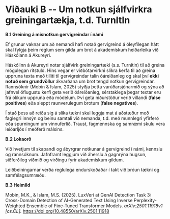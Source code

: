# Viðauki B -- Um notkun sjálfvirkra greiningartækja, t.d. TurnItIn

**B.1 Greining á misnotkun gervigreindar í námi**

Ef grunur vaknar um að nemandi hafi notað gervigreind á óleyfilegan hátt
skal fylgja þeim reglum sem gilda um brot á akademískum heiðarleika við
Háskólann á Akureyri.

Háskólinn á Akureyri notar sjálfvirk greiningartæki (s.s. Turnitin) til
að greina mögulegan ritstuld. Hins vegar er viðbótarvirkni slíkra kerfa
til að greina uppruna texta með tilliti til gervigreindar talin
óáreiðanleg og skal því **ekki notuð sem grundvöllur** ákvarðana um brot
tengd notkun gervigreindar. Rannsóknir (Mobin & Islam, 2025) styðja
þetta varúðarsjónarmið og sýna að jafnvel öflugustu kerfi geta verið
óáreiðanleg, sérstaklega þegar textar eru frá ólíkum uppruna eða
módelum. Því geta niðurstöður verið villandi (**false positives**) eða
sleppt raunverulegum brotum (**false negatives**).

Í stað þess að reiða sig á slíka tækni skal leggja mat á aðstæður með
faglegri innsýn og beinu samtali við nemanda, t.d. með munnlegri
yfirferð eða spurningum um vinnuferlið. Traust, fagmennska og samræmi
skulu vera leiðarljós í meðferð málsins.

**B.2 Lokaorð**

Við hvetjum til skapandi og ábyrgrar notkunar á gervigreind í námi,
kennslu og rannsóknum. Jafnframt leggjum við áherslu á gagnrýna hugsun,
siðferðileg viðmið og virðingu fyrir akademískum gildum.

Leiðbeiningarnar verða reglulega endurskoðaðar í takt við þróun tækni og
samfélagsumræðu.

**B.3 Heimild**

Mobin, M.K., & Islam, M.S. (2025). LuxVeri at GenAI Detection Task 3:
Cross-Domain Detection of AI-Generated Text Using Inverse
Perplexity-Weighted Ensemble of Fine-Tuned Transformer Models.
*arXiv:2501.11918v1 \[cs.CL\].*
<https://doi.org/10.48550/arXiv.2501.11918>
